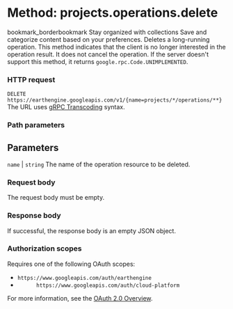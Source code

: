  
#  Method: projects.operations.delete
bookmark_borderbookmark Stay organized with collections  Save and categorize content based on your preferences. 
Deletes a long-running operation. This method indicates that the client is no longer interested in the operation result. It does not cancel the operation. If the server doesn't support this method, it returns `google.rpc.Code.UNIMPLEMENTED`.
### HTTP request
`DELETE https://earthengine.googleapis.com/v1/{name=projects/*/operations/**}`
The URL uses [gRPC Transcoding](https://google.aip.dev/127) syntax.
### Path parameters
Parameters  
---  
`name` |  `string` The name of the operation resource to be deleted.  
### Request body
The request body must be empty.
### Response body
If successful, the response body is an empty JSON object.
### Authorization scopes
Requires one of the following OAuth scopes:
  * `https://www.googleapis.com/auth/earthengine`
  * `      https://www.googleapis.com/auth/cloud-platform`


For more information, see the [OAuth 2.0 Overview](https://developers.google.com/identity/protocols/OAuth2).
